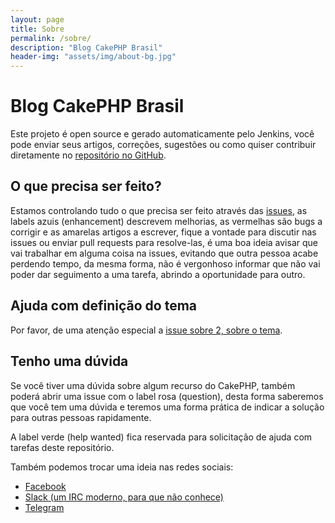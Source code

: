 ```yaml
---
layout: page
title: Sobre
permalink: /sobre/
description: "Blog CakePHP Brasil"
header-img: "assets/img/about-bg.jpg"
---
```


# Blog CakePHP Brasil

Este projeto é open source e gerado automaticamente pelo Jenkins, você pode enviar seus artigos, correções, sugestões ou como quiser contribuir diretamente no [repositório no GitHub](https://github.com/CakePHPBrasil/blog).

## O que precisa ser feito?

Estamos controlando tudo o que precisa ser feito através das [issues](https://github.com/CakePHPBrasil/blog/issues), as labels azuis (enhancement) descrevem melhorias, as vermelhas são bugs a corrigir e as amarelas artigos a escrever, fique a vontade para discutir nas issues ou enviar pull requests para resolve-las, é uma boa ideia avisar que vai trabalhar em alguma coisa na issues, evitando que outra pessoa acabe perdendo tempo, da mesma forma, não é vergonhoso informar que não vai poder dar seguimento a uma tarefa, abrindo a oportunidade para outro.

## Ajuda com definição do tema
  
Por favor, de uma atenção especial a [issue sobre 2, sobre o tema](https://github.com/CakePHPBrasil/blog/issues/2).

## Tenho uma dúvida

Se você tiver uma dúvida sobre algum recurso do CakePHP, também poderá abrir uma issue com o label rosa (question), desta forma saberemos que você tem uma dúvida e teremos uma forma prática de indicar a solução para outras pessoas rapidamente.

A label verde (help wanted) fica reservada para solicitação de ajuda com tarefas deste repositório.

Também podemos trocar uma ideia nas redes sociais:

 * [Facebook](https://www.facebook.com/groups/cakebrasil/)
 * [Slack (um IRC moderno, para que não conhece)](http://slack.cakephpbrasil.com.br/)
 * [Telegram](https://telegram.me/cakephpbr)
